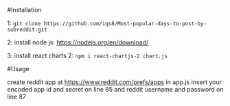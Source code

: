 #Installation

1: `git clone https://github.com/iqs8/Most-popular-days-to-post-by-subreddit.git`

2: install node js: https://nodejs.org/en/download/

3: install react charts 2: `npm i react-chartjs-2 chart.js`


#Usage 

create reddit app at https://www.reddit.com/prefs/apps
in app.js insert your encoded app id and secret on line 85 and reddit username and password on line 87 

